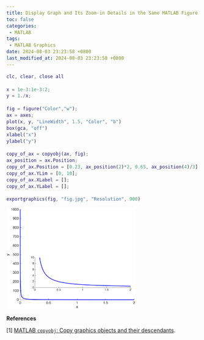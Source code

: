 ```yaml
---
title: Display Graph and Its Zoom-in Details in the Same MATLAB Figure
toc: false
categories:
 - MATLAB
tags:
 - MATLAB Graphics
date: 2024-08-03 23:23:58 +0800
last_modified_at: 2024-08-03 23:23:58 +0800
---
```


```matlab
clc, clear, close all

x = 1e-3:1e-3:2;
y = 1./x;

fig = figure("Color","w");
ax = axes;
plot(x, y, "LineWidth", 1.5, "Color", "b")
box(gca, "off")
xlabel("x")
ylabel("y")

copy_of_ax = copyobj(ax, fig);
ax_position = ax.Position;
copy_of_ax.Position = [0.23, ax_position(2)*2, 0.65, ax_position(4)/3]; 
copy_of_ax.YLim = [0, 10];
copy_of_ax.XLabel = [];
copy_of_ax.YLabel = [];

exportgraphics(fig, "fig.jpg", "Resolution", 900)
```

<img src="https://raw.githubusercontent.com/HelloWorld-1017/blog-images/main/imgs/202408032334903.jpg" alt="fig" style="width:67%;" />

<br>

**References**

[1] [MATLAB `copyobj`: Copy graphics objects and their descendants](https://www.mathworks.com/help/matlab/ref/copyobj.html).
